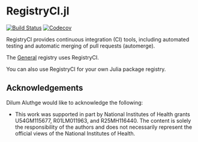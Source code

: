 # RegistryCI.jl

[![Build Status](https://travis-ci.com/JuliaRegistries/RegistryCI.jl.svg?branch=master)](https://travis-ci.com/JuliaRegistries/RegistryCI.jl/branches)
[![Codecov](https://codecov.io/gh/JuliaRegistries/RegistryCI.jl/branch/master/graph/badge.svg)](https://codecov.io/gh/JuliaRegistries/RegistryCI.jl)

RegistryCI provides continuous integration (CI) tools, including automated testing and automatic merging of pull requests (automerge).

The [General](https://github.com/JuliaRegistries/General) registry uses RegistryCI.

You can also use RegistryCI for your own Julia package registry.

## Acknowledgements

Dilum Aluthge would like to acknowledge the following:
- This work was supported in part by National Institutes of Health grants U54GM115677, R01LM011963, and R25MH116440. The content is solely the responsibility of the authors and does not necessarily represent the official views of the National Institutes of Health.
